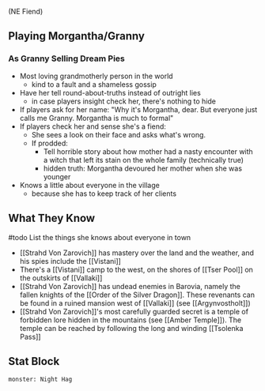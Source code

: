 (NE Fiend)
## Playing Morgantha/Granny
### As Granny Selling Dream Pies
- Most loving grandmotherly person in the world
	- kind to a fault and a shameless gossip
- Have her tell round-about-truths instead of outright lies
	- in case players insight check her, there's nothing to hide
- If players ask for her name: "Why it's Morgantha, dear. But everyone just calls me Granny. Morgantha is much to formal"
- If players check her and sense she's a fiend:
	- She sees a look on their face and asks what's wrong.
	- If prodded:
		- Tell horrible story about how mother had a nasty encounter with a witch that left its stain on the whole family (technically true)
		- hidden truth: Morgantha devoured her mother when she was younger
- Knows a little about everyone in the village
	- because she has to keep track of her clients

## What They Know
#todo List the things she knows about everyone in town
- [[Strahd Von Zarovich]] has mastery over the land and the weather, and his spies include the [[Vistani]]
- There's a [[Vistani]] camp to the west, on the shores of [[Tser Pool]] on the outskirts of [[Vallaki]]
- [[Strahd Von Zarovich]] has undead enemies in Barovia, namely the fallen knights of the [[Order of the Silver Dragon]]. These revenants can be found in a ruined mansion west of [[Vallaki]] (see [[Argynvostholt]])
- [[Strahd Von Zarovich]]'s most carefully guarded secret is a temple of forbidden lore hidden in the mountains (see [[Amber Temple]]). The temple can be reached by following the long and winding [[Tsolenka Pass]]

## Stat Block

```statblock
monster: Night Hag
```

